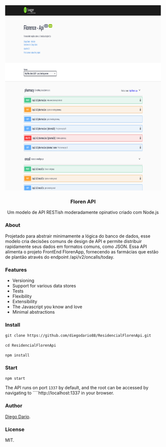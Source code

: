 <!-- PROJECT LOGO -->
<br />
<p align="center">
  <a href="https://floren-api.appspot.com">
    <img src="./apiscreenshot.png" alt="Logo" width="1000" height="600">
  </a>

  <h3 align="center">Floren API</h3>

  <p align="center">
    Um modelo de API RESTish moderadamente opinativo criado com Node.js
    <br />
    
  </p>
</p>

### About
Projetado para abstrair minimamente a lógica do banco de dados, esse modelo cria decisões comuns de design de API e permite distribuir rapidamente seus dados em formatos comuns, como JSON. 
Essa API alimenta o projeto FrontEnd FlorenApp, fornecendo as farmácias que estão de plantão através do endpoint /api/v2/oncalls/today. 

### Features
+ Versioning
+ Support for various data stores
+ Tests
+ Flexibility
+ Extensibility
+ The Javascript you know and love
+ Minimal abstractions

### Install
````
git clone https://github.com/diegodario88/ResidencialFlorenApi.git

cd ResidencialFlorenApi

npm install

````

### Start
````
npm start
````

The API runs on port ````1337```` by default, and the root can be accessed by navigating to ````http://localhost:1337 in your browser.

### Author
[Diego Dario](https://github.com/diegodario88).

### License
MIT.
